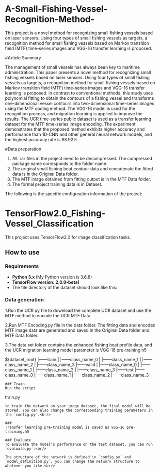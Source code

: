 # A-Small-Fishing-Vessel-Recognition-Method-
This project is a novel method for recognizing small fishing vessels based on laser sensors. Using four types of small fishing vessels as targets, a recognition method for small fishing vessels based on Markov transition field (MTF) time-series images and VGG-16 transfer learning is proposed. 

#Article Summary

The management of small vessels has always been key to maritime administration. This paper presents a novel method for recognizing small fishing vessels based on laser sensors. Using four types of small fishing vessels as targets, a recognition method for small fishing vessels based on Markov transition field (MTF) time-series images and VGG-16 transfer learning is proposed. In contrast to conventional methods, this study uses polynomial fitting to obtain the contours of a fishing vessel and transforms one-dimensional vessel contours into two-dimensional time-series images using the MTF coding method. The VGG-16 model is used for the recognition process, and migration learning is applied to improve the results. The UCR time-series public dataset is used as a transfer learning dataset for the MTF time-series image encoding. The experiment demonstrates that the proposed method exhibits higher accuracy and performance than 1D-CNN and other general neural network models, and the highest accuracy rate is 98.92%.

#Data preparation
1. All. rar files in the project need to be decompressed. The compressed package name corresponds to the folder name.
1. The original small fishing boat contour data and concatenate the fitted data is in the Original Data folder.
3. The MTF image obtained from fitting output is in the MTF Data folder.
4. The formal project training data is in Dataset.


The following is the specific configuration information of the project:
# TensorFlow2.0_Fishing-Vessel_Classification
This project uses TensorFlow2.0 for image classification tasks.

## How to use
### Requirements
+ **Python 3.x** (My Python version is 3.6.8)<br/>
+ **TensorFlow version: 2.0.0-beta1**<br/> 
+ The file directory of the dataset should look like this: <br/>

### Data generation
1.Run the UCR.py file to download the complete UCR dataset and use the MTF method to encode the  UCR MTF Data.

2.Run MTF Encoding.py file in the data folder. 
The fitting data and encoded MTF image data are generated and saved in the Original Data folder and MTF Data folder.

3.The data set folder contains the enhanced fishing boat profile data, and the UCR migration learning model parameter is VGG-16 pre-training.h5 


${dataset_root}
|——train
|   |——class_name_0
|   |——class_name_1
|   |——class_name_2
|   |——class_name_3
|——valid
|   |——class_name_0
|   |——class_name_1
|   |——class_name_2
|   |——class_name_3
|——test
    |——class_name_0
    |——class_name_1
    |——class_name_2
    |——class_name_3
```
### Train
Run the script
```
train.py
```
to train the network on your image dataset, the final model will be stored. You can also change the corresponding training parameters in the `config.py`.<br/>

### 
Transfer learning pre-training model is saved as VGG-16 pre-training.h5

### Evaluate
To evaluate the model's performance on the test dataset, you can run `evaluate.py`.<br/>

The structure of the network is defined in `config.py` and `model_definition.py`, you can change the network structure to whatever you like.<br/>


